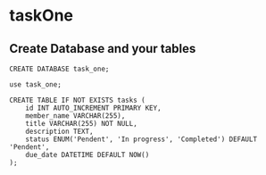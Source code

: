 # taskOne

## Create Database and your tables

```
CREATE DATABASE task_one;

use task_one;

CREATE TABLE IF NOT EXISTS tasks (
    id INT AUTO_INCREMENT PRIMARY KEY,
    member_name VARCHAR(255),
    title VARCHAR(255) NOT NULL,
    description TEXT,
    status ENUM('Pendent', 'In progress', 'Completed') DEFAULT 'Pendent',
    due_date DATETIME DEFAULT NOW()
);
```


